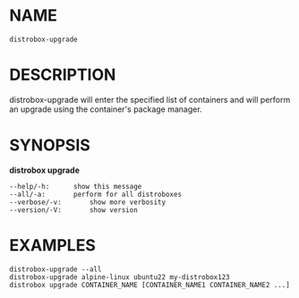<!-- markdownlint-disable MD010 MD036 -->
# NAME

	distrobox-upgrade

# DESCRIPTION

distrobox-upgrade will enter the specified list of containers and will perform
an upgrade using the container's package manager.

# SYNOPSIS

**distrobox upgrade**

	--help/-h:		show this message
	--all/-a:		perform for all distroboxes
	--verbose/-v:		show more verbosity
	--version/-V:		show version

# EXAMPLES

	distrobox-upgrade --all
	distrobox-upgrade alpine-linux ubuntu22 my-distrobox123
	distrobox upgrade CONTAINER_NAME [CONTAINER_NAME1 CONTAINER_NAME2 ...]
